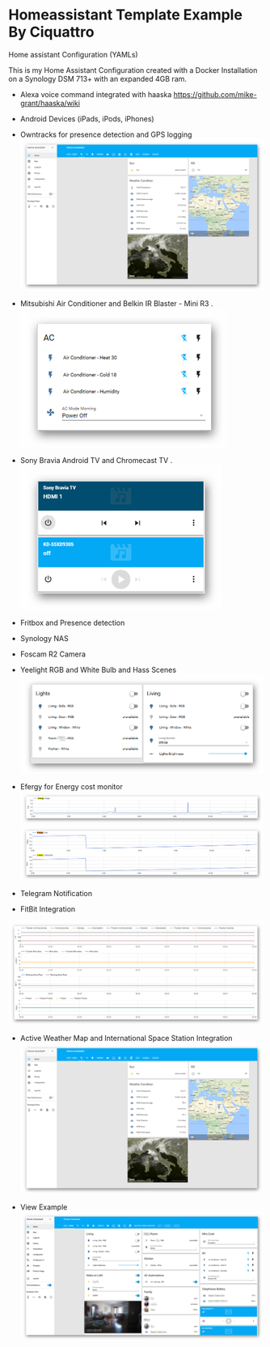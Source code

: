 # Homeassistant Template Example By Ciquattro

Home assistant Configuration (YAMLs)

This is my Home Assistant Configuration created with a Docker Installation on a Synology DSM 713+ with an expanded 4GB ram.

- Alexa voice command integrated with haaska https://github.com/mike-grant/haaska/wiki
- Android Devices (iPads, iPods, iPhones)
- Owntracks for presence detection and GPS logging
![alt text](screenshots/hass02.png "Screenshot Example")

- Mitsubishi Air Conditioner and Belkin IR Blaster - Mini R3
.   ![alt text](screenshots/ir01.png "Player View")

- Sony Bravia Android TV and Chromecast TV 
.   ![alt text](screenshots/player01.png "Player View")

- Fritbox and Presence detection
- Synology NAS
- Foscam R2 Camera
- Yeelight RGB and White Bulb and Hass Scenes
![alt text](screenshots/lights01.png "Lights View")

- Efergy for Energy cost monitor
![alt text](screenshots/efergy01.png "Efergy Example")
![alt text](screenshots/efergy02.png "Efergy Example")

- Telegram Notification
- FitBit Integration

![alt text](screenshots/fitbit01.png "Fitbit Example")

- Active Weather Map and International Space Station Integration
![alt text](screenshots/hass02.png "Screenshot Example")

- View Example
![alt text](screenshots/hass01.png "Screenshot Example")

